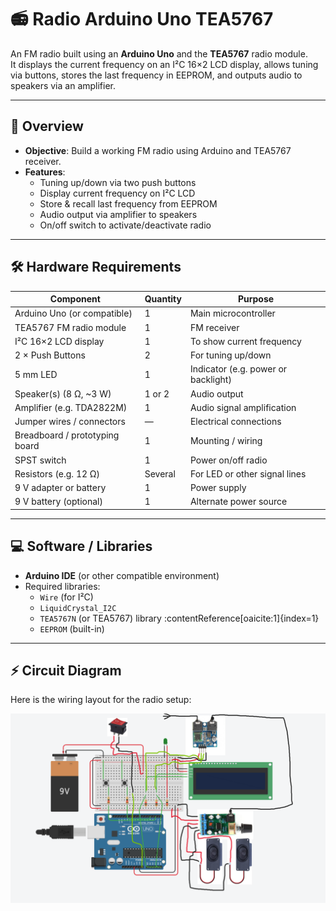 # 📻 Radio Arduino Uno TEA5767

An FM radio built using an **Arduino Uno** and the **TEA5767** radio module.  
It displays the current frequency on an I²C 16×2 LCD display, allows tuning via buttons, stores the last frequency in EEPROM, and outputs audio to speakers via an amplifier.  



---

## 📌 Overview

- **Objective**: Build a working FM radio using Arduino and TEA5767 receiver.  
- **Features**:
  - Tuning up/down via two push buttons  
  - Display current frequency on I²C LCD  
  - Store & recall last frequency from EEPROM  
  - Audio output via amplifier to speakers  
  - On/off switch to activate/deactivate radio  

---

## 🛠 Hardware Requirements

| Component | Quantity | Purpose |
|-----------|----------|---------|
| Arduino Uno (or compatible) | 1 | Main microcontroller |
| TEA5767 FM radio module | 1 | FM receiver |
| I²C 16×2 LCD display | 1 | To show current frequency |
| 2 × Push Buttons | 2 | For tuning up/down |
| 5 mm LED | 1 | Indicator (e.g. power or backlight) |
| Speaker(s) (8 Ω, ~3 W) | 1 or 2 | Audio output |
| Amplifier (e.g. TDA2822M) | 1 | Audio signal amplification |
| Jumper wires / connectors | — | Electrical connections |
| Breadboard / prototyping board | 1 | Mounting / wiring |
| SPST switch | 1 | Power on/off radio |
| Resistors (e.g. 12 Ω) | Several | For LED or other signal lines |
| 9 V adapter or battery | 1 | Power supply |
| 9 V battery (optional) | 1 | Alternate power source |

---

## 💻 Software / Libraries

- **Arduino IDE** (or other compatible environment)  
- Required libraries:
  - `Wire` (for I²C)  
  - `LiquidCrystal_I2C`  
  - `TEA5767N` (or TEA5767) library :contentReference[oaicite:1]{index=1}  
  - `EEPROM` (built-in)  

---


## ⚡ Circuit Diagram

Here is the wiring layout for the radio setup:

![Circuit Diagram](images/circuit.png)

